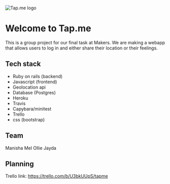 ![Tap.me logo](tap_me_logo_p.png)

Welcome to Tap.me
==========

This is a group project for our final task at Makers. We are making a webapp that allows users to log in and either share their location or their feelings.

Tech stack
------

- Ruby on rails (backend)
- Javascript (frontend)
- Geolocation api
- Database (Postgres)
- Heroku
- Travis
- Capybara/minitest
- Trello
- css (bootstrap)


Team
----

Manisha
Mel
Ollie
Jayda


Planning
------

Trello link:
https://trello.com/b/U3bkUUpS/tapme

